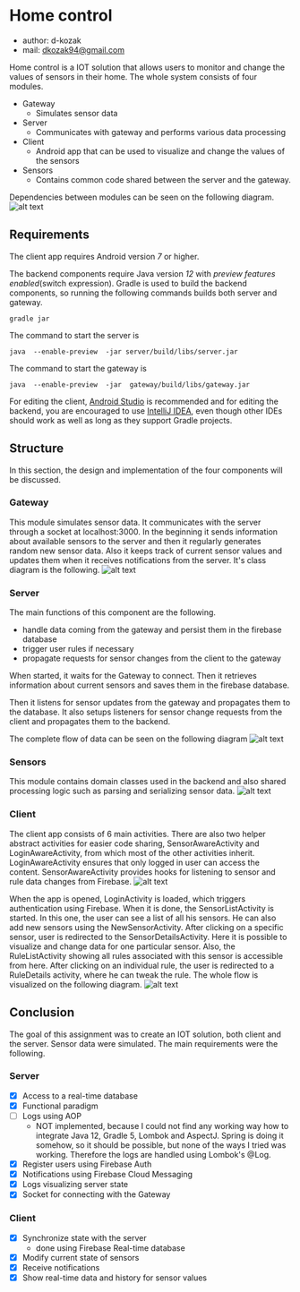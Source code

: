 # Home control

* author: d-kozak
* mail: dkozak94@gmail.com

Home control is a IOT solution that allows users to monitor and change the values of sensors in their home. 
The whole system consists of four modules.

* Gateway
    * Simulates sensor data
* Server
    * Communicates with gateway and performs various data processing
* Client
    * Android app that can be used to visualize and change the values of the sensors
* Sensors
    * Contains common code shared between the server and the gateway. 

Dependencies between modules can be seen on the following diagram.
![alt text](./imgs/main-deps.png)

## Requirements
The client app requires Android version _7_ or higher.

The backend components require Java version _12_ with _preview features enabled_(switch expression). Gradle is used to build the backend components,
so running the following commands builds both server and gateway.
```
gradle jar
```
The command to start the server is
```
java  --enable-preview  -jar server/build/libs/server.jar
```
The command to start the gateway is
```
java  --enable-preview  -jar  gateway/build/libs/gateway.jar
```

For editing the client, [Android Studio](https://developer.android.com/studio/?gclid=Cj0KCQjw9JzoBRDjARIsAGcdIDVKioluWo98udXZtLYEUFwdkUPb_eNCMVdCwZJFjLHwzXrjwyaDGioaAibbEALw_wcB)
is recommended and for editing the backend, you are encouraged to use [IntelliJ IDEA](https://www.jetbrains.com/idea/specials/idea/ultimate.html?gclid=Cj0KCQjwo7foBRD8ARIsAHTy2wnI0oTQIOPsaqz6WNrpCz_LZDErrCRMYsIeAC3FQF1t699ipOkOpcwaAui9EALw_wcB),
even though other IDEs should work as well as long as they support Gradle projects. 

## Structure
In this section, the design and implementation of the four components will be discussed.

### Gateway
This module simulates sensor data. It communicates with the server through a socket at localhost:3000.
In the beginning it sends information about available sensors to the server and then it regularly generates random new sensor data.
Also it keeps track of current sensor values and updates them when it receives notifications from the server.
It's class diagram is the following.
![alt text](./imgs/gateway-classes.png)

### Server
The main functions of this component are the following.
 
* handle data coming from the gateway and persist them in the firebase database
* trigger user rules if necessary
* propagate requests for sensor changes from the client to the gateway

When started, it waits for the Gateway to connect. Then it retrieves information about current sensors
and saves them in the firebase database. 

Then it listens for sensor updates from the gateway and propagates them to the database.
It also setups listeners for sensor change requests from the client 
and propagates them to the backend.

The complete flow of data can be seen on the following diagram
![alt text](./imgs/dataflow.png)

### Sensors
This module contains domain classes used in the backend and also shared processing logic such as parsing
and serializing sensor data.
![alt text](./imgs/sensors-classes.png)

### Client 
The client app consists of 6 main activities. There are also two helper abstract activities for easier code sharing, SensorAwareActivity and LoginAwareActivity,
from which most of the other activities inherit. LoginAwareActivity ensures that only logged in user can access the content. SensorAwareActivity provides hooks
for listening to sensor and rule data changes from Firebase.
![alt text](./imgs/activities-class.png)

When the app is opened, LoginActivity is loaded, which triggers authentication using Firebase. When it is done, the SensorListActivity is started.
In this one, the user can see a list of all his sensors. He can also add new sensors using the NewSensorActivity. After clicking on a specific sensor,
user is redirected to the SensorDetailsActivity. Here it is possible to visualize and change data for one particular sensor. Also, the RuleListActivity
showing all rules associated with this sensor is accessible from here. After clicking on an individual rule, the user is redirected to a RuleDetails activity,
where he can tweak the rule. The whole flow is visualized on the following diagram.
![alt text](./imgs/activities-flow.png)
 

## Conclusion
The goal of this assignment was to create an IOT solution, both client and the server. Sensor data were simulated.
The main requirements were the following.

### Server
- [x] Access to a real-time database
- [x] Functional paradigm
- [ ] Logs using AOP
    * NOT implemented, because I could not find any working way how to integrate Java 12, Gradle 5, Lombok and AspectJ. Spring is doing it somehow, so it
    should be possible, but none of the ways I tried was working. Therefore the logs are handled using Lombok's @Log.  
- [x] Register users using Firebase Auth
- [x] Notifications using Firebase Cloud Messaging
- [x] Logs visualizing server state
- [x] Socket for connecting with the Gateway

### Client
- [x] Synchronize state with the server
    * done using Firebase Real-time database
- [x] Modify current state of sensors
- [x] Receive notifications
- [x] Show real-time data and history for sensor values
